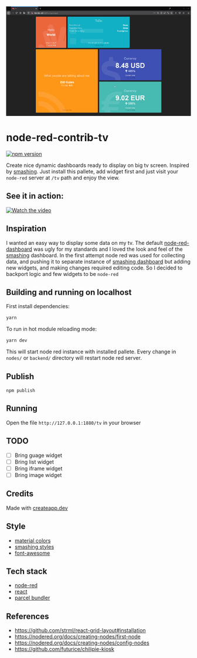 ![preview](https://raw.githubusercontent.com/macbury/node-red-contrib-tv/master/docs/dashboard.gif)

# node-red-contrib-tv

[![npm version](https://badge.fury.io/js/node-red-contrib-tv.svg)](https://badge.fury.io/js/node-red-contrib-tv)

Create nice dynamic dashboards ready to display on big tv screen. Inspired by [smashing](https://smashing.github.io/). Just install this pallete, add widget first and just visit your `node-red` server at `/tv` path and enjoy the view.  

## See it in action:

[![Watch the video](https://img.youtube.com/vi/mTykQGRdKS4/hqdefault.jpg)](https://youtu.be/mTykQGRdKS4)

## Inspiration

I wanted an easy way to display some data on my tv. The default [node-red-dashboard](https://flows.nodered.org/node/node-red-dashboard) was ugly for my standards and I loved the look and feel of the [smashing](https://smashing.github.io/) dashboard. In the first attempt node red was used for collecting data, and pushing it to separate instance of [smashing dashboard](https://smashing.github.io/) but adding new widgets, and making changes required editing code. So I decided to backport logic and few widgets to be `node-red` 

## Building and running on localhost

First install dependencies:

```sh
yarn
```

To run in hot module reloading mode:

```sh
yarn dev
```

This will start node red instance with installed pallete. Every change in `nodes/` or `backend/` directory will restart node red server.

## Publish

```
npm publish
```

## Running

Open the file `http://127.0.0.1:1880/tv` in your browser

## TODO

* [ ] Bring guage widget
* [ ] Bring list widget
* [ ] Bring iframe widget
* [ ] Bring image widget

## Credits

Made with [createapp.dev](https://createapp.dev/)

## Style

* [material colors](https://www.materialui.co/colors)
* [smashing styles](https://smashing.github.io/)
* [font-awesome](https://fontawesome.com/icons?d=gallery)

## Tech stack

* [node-red](https://www.npmjs.com/package/node-red)
* [react](https://reactjs.org/)
* [parcel bundler](https://parceljs.org/)

## References

* https://github.com/strml/react-grid-layout#installation
* https://nodered.org/docs/creating-nodes/first-node
* https://nodered.org/docs/creating-nodes/config-nodes
* https://github.com/futurice/chilipie-kiosk